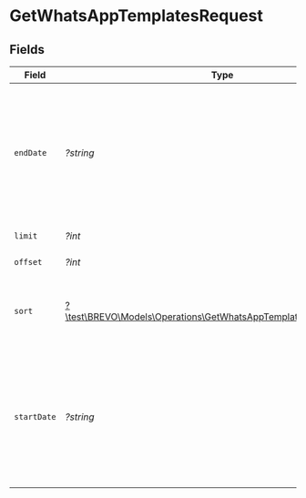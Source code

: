 # GetWhatsAppTemplatesRequest


## Fields

| Field                                                                                                                                                                                                       | Type                                                                                                                                                                                                        | Required                                                                                                                                                                                                    | Description                                                                                                                                                                                                 |
| ----------------------------------------------------------------------------------------------------------------------------------------------------------------------------------------------------------- | ----------------------------------------------------------------------------------------------------------------------------------------------------------------------------------------------------------- | ----------------------------------------------------------------------------------------------------------------------------------------------------------------------------------------------------------- | ----------------------------------------------------------------------------------------------------------------------------------------------------------------------------------------------------------- |
| `endDate`                                                                                                                                                                                                   | *?string*                                                                                                                                                                                                   | :heavy_minus_sign:                                                                                                                                                                                          | **Mandatory if startDate is used**. Ending (urlencoded) UTC date-time (YYYY-MM-DDTHH:mm:ss.SSSZ) to filter the templates created.<br/>**Prefer to pass your timezone in date-time format for accurate result**<br/> |
| `limit`                                                                                                                                                                                                     | *?int*                                                                                                                                                                                                      | :heavy_minus_sign:                                                                                                                                                                                          | Number of documents per page                                                                                                                                                                                |
| `offset`                                                                                                                                                                                                    | *?int*                                                                                                                                                                                                      | :heavy_minus_sign:                                                                                                                                                                                          | Index of the first document in the page                                                                                                                                                                     |
| `sort`                                                                                                                                                                                                      | [?\test\BREVO\Models\Operations\GetWhatsAppTemplatesQueryParamSort](../../models/operations/GetWhatsAppTemplatesQueryParamSort.md)                                                                          | :heavy_minus_sign:                                                                                                                                                                                          | Sort the results in the ascending/descending order of record modification. Default order is **descending** if `sort` is not passed                                                                          |
| `startDate`                                                                                                                                                                                                 | *?string*                                                                                                                                                                                                   | :heavy_minus_sign:                                                                                                                                                                                          | **Mandatory if endDate is used**. Starting (urlencoded) UTC date-time (YYYY-MM-DDTHH:mm:ss.SSSZ) to filter the templates created.<br/>**Prefer to pass your timezone in date-time format for accurate result**<br/> |